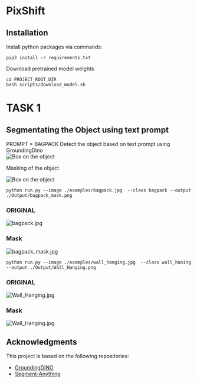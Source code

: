 # PixShift


## Installation

Install python packages via commands:
```
pip3 install -r requirements.txt
```
Download pretrained model weights
```
cd PROJECT_ROOT_DIR
bash scripts/download_model.sh
```

# TASK 1

## Segmentating the Object using text prompt


 PROMPT = BAGPACK
 Detect the object based on text prompt using GroundingDino  
 ![Box on the object](/Output/annotated/['bagpack'].jpg)

 Masking of the object  
 
 ![Box on the object](/Output/bagpack/mask.png)


```
python run.py --image ./examples/bagpack.jpg  --class bagpack --output ./Output/bagpack_mask.png 
```
### ORIGINAL
![bagpack.jpg](/examples/bagpack.jpg) 

### Mask
![bagpack_mask.jpg](/Output/bagpack_mask.png)


```
python run.py --image ./examples/wall_hanging.jpg  --class wall_haning --output ./Output/Wall_Hanging.png 
```
### ORIGINAL
![Wall_Hanging.jpg](/examples/wall_hanging.jpg) 

### Mask
![Wall_Hanging.jpg](/Output/Wall_hanging.png)


## Acknowledgments

This project is based on the following repositories:

- [GroundingDINO](https://github.com/IDEA-Research/GroundingDINO)
- [Segment-Anything](https://github.com/facebookresearch/segment-anything)